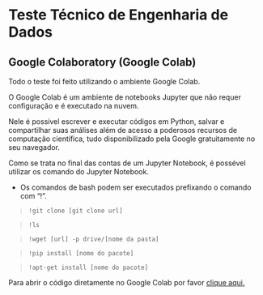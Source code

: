 # Teste Técnico de Engenharia de Dados


## Google Colaboratory (Google Colab)
Todo o teste foi feito utilizando o ambiente Google Colab. 

O Google Colab é um ambiente de notebooks Jupyter que não requer configuração e é executado na nuvem. 

Nele é possível escrever e executar códigos em Python, salvar e compartilhar suas análises além de acesso a poderosos recursos de computação científica, tudo disponibilizado pela Google gratuitamente no seu navegador.

Como se trata no final das contas de um Jupyter Notebook, é possével utilizar os comando do Jupyter Notebook.

* Os comandos de bash podem ser executados prefixando o comando com “!”.

> ```!git clone [git clone url]```

> ```!ls```

> ```!wget [url] -p drive/[nome da pasta]```

> ```!pip install [nome do pacote]```

> ```!apt-get install [nome do pacote]```


Para abrir o código diretamente no Google Colab por favor [clique aqui.](https://colab.research.google.com/github/tiagoassun/datasprints-teste-tecnico/blob/master/datasprints_teste_tecnico.ipynb)